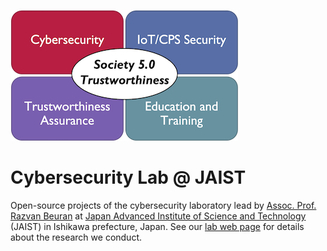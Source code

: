 ![Research Directions](lab_research_directions.png) 

# Cybersecurity Lab @ JAIST

Open-source projects of the cybersecurity laboratory lead by [Assoc. Prof. Razvan Beuran](https://www.jaist.ac.jp/~razvan/index.html) at [Japan Advanced Institute of Science and Technology](https://www.jaist.ac.jp/) (JAIST) in Ishikawa prefecture, Japan. See our [lab web page](https://www.jaist.ac.jp/is/labs/beuran-lab/index.html) for details about the research we conduct.
